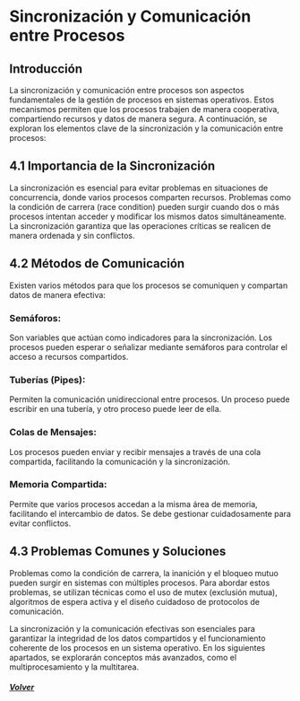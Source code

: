 # Sincronización y Comunicación entre Procesos
## Introducción
La sincronización y comunicación entre procesos son aspectos fundamentales de la gestión de procesos en sistemas operativos. Estos mecanismos permiten que los procesos trabajen de manera cooperativa, compartiendo recursos y datos de manera segura. A continuación, se exploran los elementos clave de la sincronización y la comunicación entre procesos:
## 4.1 Importancia de la Sincronización
La sincronización es esencial para evitar problemas en situaciones de concurrencia, donde varios procesos comparten recursos. Problemas como la condición de carrera (race condition) pueden surgir cuando dos o más procesos intentan acceder y modificar los mismos datos simultáneamente. La sincronización garantiza que las operaciones críticas se realicen de manera ordenada y sin conflictos.
## 4.2 Métodos de Comunicación
Existen varios métodos para que los procesos se comuniquen y compartan datos de manera efectiva:
### Semáforos: 
 Son variables que actúan como indicadores para la sincronización. Los procesos pueden esperar o señalizar mediante semáforos para controlar el acceso a recursos compartidos.
### Tuberías (Pipes): 
 Permiten la comunicación unidireccional entre procesos. Un proceso puede escribir en una tubería, y otro proceso puede leer de ella.
### Colas de Mensajes: 
 Los procesos pueden enviar y recibir mensajes a través de una cola compartida, facilitando la comunicación y la sincronización.
### Memoria Compartida: 
 Permite que varios procesos accedan a la misma área de memoria, facilitando el intercambio de datos. Se debe gestionar cuidadosamente para evitar conflictos.
## 4.3 Problemas Comunes y Soluciones
 Problemas como la condición de carrera, la inanición y el bloqueo mutuo pueden surgir en sistemas con múltiples procesos. Para abordar estos problemas, se utilizan técnicas como el uso de mutex (exclusión mutua), algoritmos de espera activa y el diseño cuidadoso de protocolos de comunicación.

La sincronización y la comunicación efectivas son esenciales para garantizar la integridad de los datos compartidos y el funcionamiento coherente de los procesos en un sistema operativo. En los siguientes apartados, se explorarán conceptos más avanzados, como el multiprocesamiento y la multitarea.
#### *[Volver](00_Introduccio.md)*